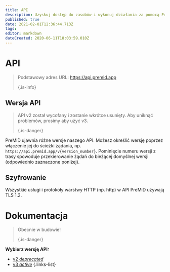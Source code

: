 ```yaml
---
title: API
description: Uzyskuj dostęp do zasobów i wykonuj działania za pomocą PreMiD API
published: true
date: 2021-02-01T12:36:44.713Z
tags:
editor: markdown
dateCreated: 2020-06-11T18:03:59.010Z
---
```


# API

> Podstawowy adres URL: https://api.premid.app 
> 
> {.is-info}

## Wersja API
> API v2 został wycofany i zostanie wkrótce usunięty. Aby uniknąć problemów, prosimy aby użyć v3. 
> 
> {.is-danger}

PreMiD ujawnia różne wersje naszego API. Możesz określić wersję poprzez włączenie jej do ścieżki żądania, np. `https://api.premid.app/v{version_number}`. Pominięcie numeru wersji z trasy spowoduje przekierowanie żądań do bieżącej domyślnej wersji (odpowiednio zaznaczone poniżej).

## Szyfrowanie

Wszystkie usługi i protokoły warstwy HTTP (np. http) w API PreMiD używają TLS 1.2.

# Dokumentacja
> Obecnie w budowie! 
> 
> {.is-danger}

**Wybierz wersję API:**
- [v2 *deprecated*](/dev/api/v2)
- [v3 *active*](/dev/api/v3)
{.links-list}
